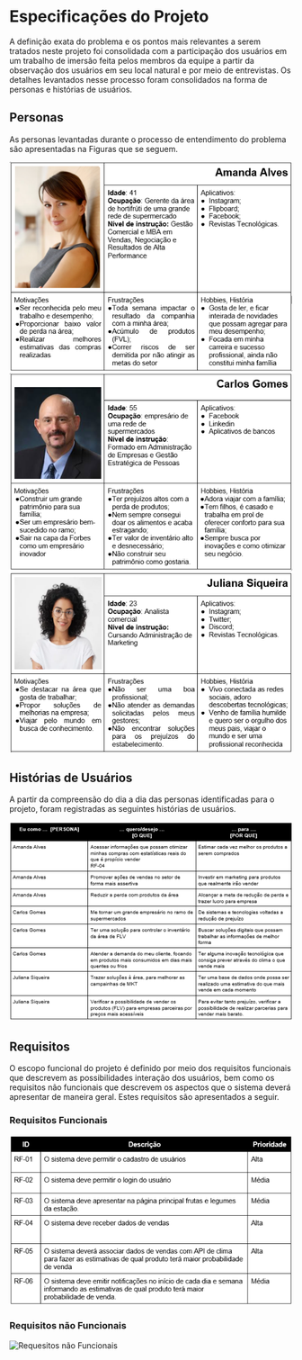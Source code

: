 # Especificações do Projeto


A definição exata do problema e os pontos mais relevantes a serem tratados neste projeto foi consolidada com a participação dos usuários em um trabalho de imersão feita pelos membros da equipe a partir da observação dos usuários em seu local natural e por meio de entrevistas. Os detalhes levantados nesse processo foram consolidados na forma de personas e histórias de usuários.

## Personas

As personas levantadas durante o processo de entendimento do problema são apresentadas na Figuras que se seguem.


![persona1](/docs/img/persona1.png)
![persona2](/docs/img/persona2.png)
![persona3](/docs/img/persona3.png)
## Histórias de Usuários

A partir da compreensão do dia a dia das personas identificadas para o projeto, foram registradas as seguintes histórias de usuários.

![history](/docs/img/history.png)


## Requisitos

O escopo funcional do projeto é definido por meio dos requisitos funcionais que descrevem as possibilidades interação dos usuários, bem como os requisitos não funcionais que descrevem os aspectos que o sistema deverá apresentar de maneira geral. Estes requisitos são apresentados a seguir.

### Requisitos Funcionais


![requesitosf](/docs/img/requesitosf.png)

### Requisitos não Funcionais
![Requesitos não Funcionais](https://github.com/ICEI-PUC-Minas-PMV-ADS/pmv-ads-2023-1-e2-proj-int-t2-pmv-ads-2023-1-e2-proj-int-t1-hort/commit/0013dbc539cc6b70701fbf2b7c44fd4150a9a4d5)




